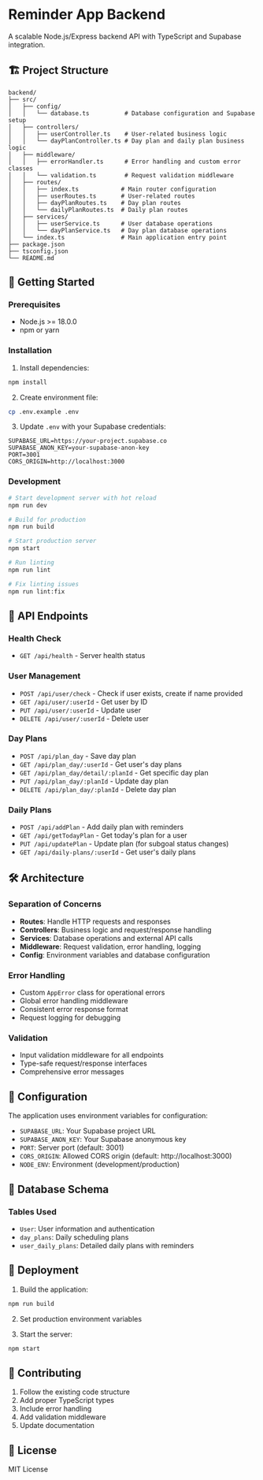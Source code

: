 # Reminder App Backend

A scalable Node.js/Express backend API with TypeScript and Supabase integration.

## 🏗️ Project Structure

```
backend/
├── src/
│   ├── config/
│   │   └── database.ts          # Database configuration and Supabase setup
│   ├── controllers/
│   │   ├── userController.ts    # User-related business logic
│   │   └── dayPlanController.ts # Day plan and daily plan business logic
│   ├── middleware/
│   │   ├── errorHandler.ts      # Error handling and custom error classes
│   │   └── validation.ts        # Request validation middleware
│   ├── routes/
│   │   ├── index.ts            # Main router configuration
│   │   ├── userRoutes.ts       # User-related routes
│   │   ├── dayPlanRoutes.ts    # Day plan routes
│   │   └── dailyPlanRoutes.ts  # Daily plan routes
│   ├── services/
│   │   ├── userService.ts      # User database operations
│   │   └── dayPlanService.ts   # Day plan database operations
│   └── index.ts                # Main application entry point
├── package.json
├── tsconfig.json
└── README.md
```

## 🚀 Getting Started

### Prerequisites
- Node.js >= 18.0.0
- npm or yarn

### Installation

1. Install dependencies:
```bash
npm install
```

2. Create environment file:
```bash
cp .env.example .env
```

3. Update `.env` with your Supabase credentials:
```env
SUPABASE_URL=https://your-project.supabase.co
SUPABASE_ANON_KEY=your-supabase-anon-key
PORT=3001
CORS_ORIGIN=http://localhost:3000
```

### Development

```bash
# Start development server with hot reload
npm run dev

# Build for production
npm run build

# Start production server
npm start

# Run linting
npm run lint

# Fix linting issues
npm run lint:fix
```

## 📡 API Endpoints

### Health Check
- `GET /api/health` - Server health status

### User Management
- `POST /api/user/check` - Check if user exists, create if name provided
- `GET /api/user/:userId` - Get user by ID
- `PUT /api/user/:userId` - Update user
- `DELETE /api/user/:userId` - Delete user

### Day Plans
- `POST /api/plan_day` - Save day plan
- `GET /api/plan_day/:userId` - Get user's day plans
- `GET /api/plan_day/detail/:planId` - Get specific day plan
- `PUT /api/plan_day/:planId` - Update day plan
- `DELETE /api/plan_day/:planId` - Delete day plan

### Daily Plans
- `POST /api/addPlan` - Add daily plan with reminders
- `GET /api/getTodayPlan` - Get today's plan for a user
- `PUT /api/updatePlan` - Update plan (for subgoal status changes)
- `GET /api/daily-plans/:userId` - Get user's daily plans

## 🛠️ Architecture

### Separation of Concerns
- **Routes**: Handle HTTP requests and responses
- **Controllers**: Business logic and request/response handling
- **Services**: Database operations and external API calls
- **Middleware**: Request validation, error handling, logging
- **Config**: Environment variables and database configuration

### Error Handling
- Custom `AppError` class for operational errors
- Global error handling middleware
- Consistent error response format
- Request logging for debugging

### Validation
- Input validation middleware for all endpoints
- Type-safe request/response interfaces
- Comprehensive error messages

## 🔧 Configuration

The application uses environment variables for configuration:

- `SUPABASE_URL`: Your Supabase project URL
- `SUPABASE_ANON_KEY`: Your Supabase anonymous key
- `PORT`: Server port (default: 3001)
- `CORS_ORIGIN`: Allowed CORS origin (default: http://localhost:3000)
- `NODE_ENV`: Environment (development/production)

## 📝 Database Schema

### Tables Used
- `User`: User information and authentication
- `day_plans`: Daily scheduling plans
- `user_daily_plans`: Detailed daily plans with reminders

## 🚀 Deployment

1. Build the application:
```bash
npm run build
```

2. Set production environment variables

3. Start the server:
```bash
npm start
```

## 🤝 Contributing

1. Follow the existing code structure
2. Add proper TypeScript types
3. Include error handling
4. Add validation middleware
5. Update documentation

## 📄 License

MIT License
